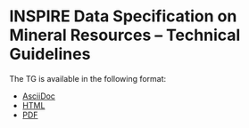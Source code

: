 # INSPIRE Data Specification on Mineral Resources – Technical Guidelines

The TG is available in the following format:
* [AsciiDoc](dataspecification_mr.adoc)
* [HTML](dataspecification_mr.html)
* [PDF](dataspecification_mr.pdf)
